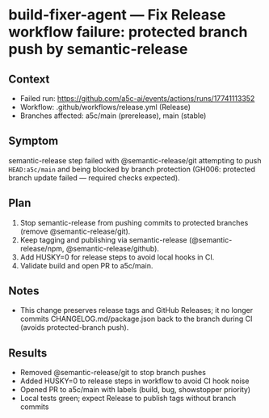 # build-fixer-agent — Fix Release workflow failure: protected branch push by semantic-release

## Context

- Failed run: https://github.com/a5c-ai/events/actions/runs/17741113352
- Workflow: .github/workflows/release.yml (Release)
- Branches affected: a5c/main (prerelease), main (stable)

## Symptom

semantic-release step failed with @semantic-release/git attempting to push `HEAD:a5c/main` and being blocked by branch protection (GH006: protected branch update failed — required checks expected).

## Plan

1. Stop semantic-release from pushing commits to protected branches (remove @semantic-release/git).
2. Keep tagging and publishing via semantic-release (@semantic-release/npm, @semantic-release/github).
3. Add HUSKY=0 for release steps to avoid local hooks in CI.
4. Validate build and open PR to a5c/main.

## Notes

- This change preserves release tags and GitHub Releases; it no longer commits CHANGELOG.md/package.json back to the branch during CI (avoids protected-branch push).

## Results

- Removed @semantic-release/git to stop branch pushes
- Added HUSKY=0 to release steps in workflow to avoid CI hook noise
- Opened PR to a5c/main with labels (build, bug, showstopper priority)
- Local tests green; expect Release to publish tags without branch commits
